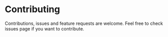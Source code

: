 # Contributing
Contributions, issues and feature requests are welcome. Feel free to check issues page if you want to contribute.
